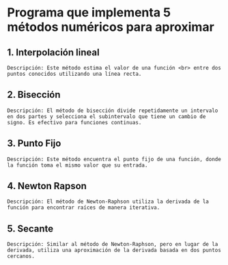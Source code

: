 # Programa que implementa 5 métodos numéricos para aproximar

## 1. Interpolación lineal
    Descripción: Este método estima el valor de una función <br> entre dos puntos conocidos utilizando una línea recta.
## 2. Bisección
    Descripción: El método de bisección divide repetidamente un intervalo en dos partes y selecciona el subintervalo que tiene un cambio de signo. Es efectivo para funciones continuas.
## 3. Punto Fijo
    Descripción: Este método encuentra el punto fijo de una función, donde la función toma el mismo valor que su entrada.
## 4. Newton Rapson
    Descripción: El método de Newton-Raphson utiliza la derivada de la función para encontrar raíces de manera iterativa.
## 5. Secante
    Descripción: Similar al método de Newton-Raphson, pero en lugar de la derivada, utiliza una aproximación de la derivada basada en dos puntos cercanos.


